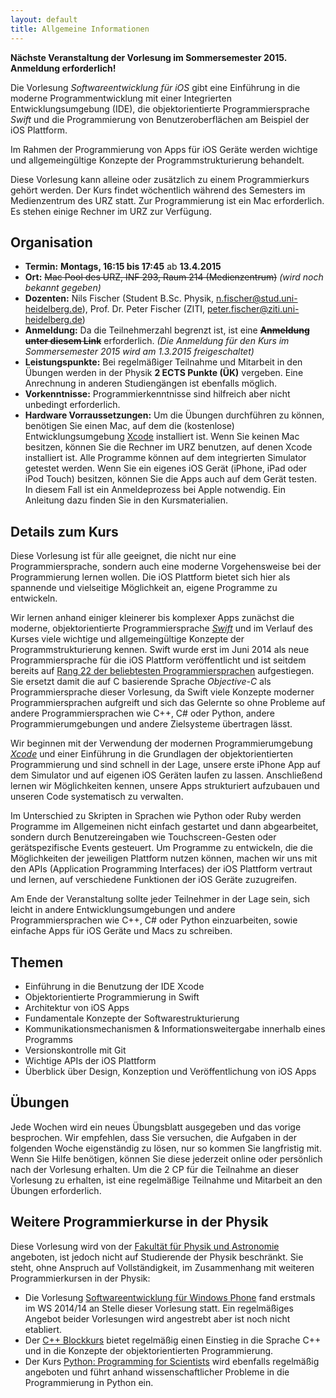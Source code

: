 ```yaml
---
layout: default
title: Allgemeine Informationen
---
```


**Nächste Veranstaltung der Vorlesung im Sommersemester 2015. Anmeldung erforderlich!**

Die Vorlesung *Softwareentwicklung für iOS* gibt eine Einführung in die moderne Programmentwicklung mit einer Integrierten Entwicklungsumgebung (IDE), die objektorientierte Programmiersprache *Swift* und die Programmierung von Benutzeroberflächen am Beispiel der iOS Plattform.

Im Rahmen der Programmierung von Apps für iOS Geräte werden wichtige und allgemeingültige Konzepte der Programmstrukturierung behandelt.

Diese Vorlesung kann alleine oder zusätzlich zu einem Programmierkurs gehört werden. Der Kurs findet wöchentlich während des Semesters im Medienzentrum des URZ statt. Zur Programmierung ist ein Mac erforderlich. Es stehen einige Rechner im URZ zur Verfügung.

## Organisation

- **Termin:** **Montags, 16:15 bis 17:45** ab **13.4.2015**
- **Ort:** <s>Mac Pool des URZ, INF 293, Raum 214 (Medienzentrum)</s> *(wird noch bekannt gegeben)*
- **Dozenten:** Nils Fischer (Student B.Sc. Physik, [n.fischer@stud.uni-heidelberg.de](mailto:n.fischer@stud.uni-heidelberg.de)), Prof. Dr. Peter Fischer (ZITI, [peter.fischer@ziti.uni-heidelberg.de](mailto:peter.fischer@ziti.uni-heidelberg.de))
- **Anmeldung:** Da die Teilnehmerzahl begrenzt ist, ist eine **<s>Anmeldung unter diesem Link</s>** erforderlich. *(Die Anmeldung für den Kurs im Sommersemester 2015 wird am 1.3.2015 freigeschaltet)*
- **Leistungspunkte:** Bei regelmäßiger Teilnahme und Mitarbeit in den Übungen werden in der Physik **2 ECTS Punkte (ÜK)** vergeben. Eine Anrechnung in anderen Studiengängen ist ebenfalls möglich.
- **Vorkenntnisse:** Programmierkenntnisse sind hilfreich aber nicht unbedingt erforderlich.
- **Hardware Vorraussetzungen:**
	Um die Übungen durchführen zu können, benötigen Sie einen Mac, auf dem die (kostenlose) Entwicklungsumgebung [Xcode](https://itunes.apple.com/de/app/xcode/id497799835?mt=12) installiert ist. Wenn Sie keinen Mac besitzen, können Sie die Rechner im URZ benutzen, auf denen Xcode installiert ist. Alle Programme können auf dem integrierten Simulator getestet werden. Wenn Sie ein eigenes iOS Gerät (iPhone, iPad oder iPod Touch) besitzen, können Sie die Apps auch auf dem Gerät testen. In diesem Fall ist ein Anmeldeprozess bei Apple notwendig. Ein Anleitung dazu finden Sie in den Kursmaterialien.

## Details zum Kurs

Diese Vorlesung ist für alle geeignet, die nicht nur eine Programmiersprache, sondern auch eine moderne Vorgehensweise bei der Programmierung lernen wollen. Die iOS Plattform bietet sich hier als spannende und vielseitige Möglichkeit an, eigene Programme zu entwickeln.

Wir lernen anhand einiger kleinerer bis komplexer Apps zunächst die moderne, objektorientierte Programmiersprache *[Swift](https://developer.apple.com/swift/)* und im Verlauf des Kurses viele wichtige und allgemeingültige Konzepte der Programmstrukturierung kennen. Swift wurde erst im Juni 2014 als neue Programmiersprache für die iOS Plattform veröffentlicht und ist seitdem bereits auf [Rang 22 der beliebtesten Programmiersprachen](http://redmonk.com/sogrady/2015/01/14/language-rankings-1-15/) aufgestiegen. Sie ersetzt damit die auf C basierende Sprache *Objective-C* als Programmiersprache dieser Vorlesung, da Swift viele Konzepte moderner Programmiersprachen aufgreift und sich das Gelernte so ohne Probleme auf andere Programmiersprachen wie C++, C# oder Python, andere Programmierumgebungen und andere Zielsysteme übertragen lässt.

Wir beginnen mit der Verwendung der modernen Programmierumgebung *[Xcode](https://developer.apple.com/xcode/)* und einer Einführung in die Grundlagen der objektorientierten Programmierung und sind schnell in der Lage, unsere erste iPhone App auf dem Simulator und auf eigenen iOS Geräten laufen zu lassen. Anschließend lernen wir Möglichkeiten kennen, unsere Apps strukturiert aufzubauen und unseren Code systematisch zu verwalten.

Im Unterschied zu Skripten in Sprachen wie Python oder Ruby werden Programme im Allgemeinen nicht einfach gestartet und dann abgearbeitet, sondern durch Benutzereingaben wie Touchscreen-Gesten oder gerätspezifische Events gesteuert. Um Programme zu entwickeln, die die Möglichkeiten der jeweiligen Plattform nutzen können, machen wir uns mit den APIs (Application Programming Interfaces) der iOS Plattform vertraut und lernen, auf verschiedene Funktionen der iOS Geräte zuzugreifen.

Am Ende der Veranstaltung sollte jeder Teilnehmer in der Lage sein, sich leicht in andere Entwicklungsumgebungen und andere Programmiersprachen wie C++, C# oder Python einzuarbeiten, sowie einfache Apps für iOS Geräte und Macs zu schreiben.

## Themen

- Einführung in die Benutzung der IDE Xcode
- Objektorientierte Programmierung in Swift
- Architektur von iOS Apps
- Fundamentale Konzepte der Softwarestrukturierung
- Kommunikationsmechanismen & Informationsweitergabe innerhalb eines Programms
- Versionskontrolle mit Git
- Wichtige APIs der iOS Plattform
- Überblick über Design, Konzeption und Veröffentlichung von iOS Apps

## Übungen

Jede Wochen wird ein neues Übungsblatt ausgegeben und das vorige besprochen. Wir empfehlen, dass Sie versuchen, die Aufgaben in der folgenden Woche eigenständig zu lösen, nur so kommen Sie langfristig mit. Wenn Sie Hilfe benötigen, können Sie diese jederzeit online oder persönlich nach der Vorlesung erhalten. Um die 2 CP für die Teilnahme an dieser Vorlesung zu erhalten, ist eine regelmäßige Teilnahme und Mitarbeit an den Übungen erforderlich.

## Weitere Programmierkurse in der Physik

Diese Vorlesung wird von der [Fakultät für Physik und Astronomie](http://www.physik.uni-heidelberg.de) angeboten, ist jedoch nicht auf Studierende der Physik beschränkt. Sie steht, ohne Anspruch auf Vollständigkeit, im Zusammenhang mit weiteren Programmierkursen in der Physik:

- Die Vorlesung [Softwareentwicklung für Windows Phone](http://sus.ziti.uni-heidelberg.de/Lehre/WinPhone1415/?lang=de) fand erstmals im WS 2014/14 an Stelle dieser Vorlesung statt. Ein regelmäßiges Angebot beider Vorlesungen wird angestrebt aber ist noch nicht etabliert.
- Der [C++ Blockkurs](http://wiki.kip.uni-heidelberg.de/ti/Informatik-Vorkurs/index.php/Main_Page) bietet regelmäßig einen Einstieg in die Sprache C++ und in die Konzepte der objektorientierten Programmierung.
- Der Kurs [Python: Programming for Scientists](http://www.mpia.de/~robitaille/python.html) wird ebenfalls regelmäßig angeboten und führt anhand wissenschaftlicher Probleme in die Programmierung in Python ein.
